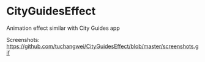 CityGuidesEffect
================

Animation effect similar with City Guides app

Screenshots:
https://github.com/tuchangwei/CityGuidesEffect/blob/master/screenshots.gif
